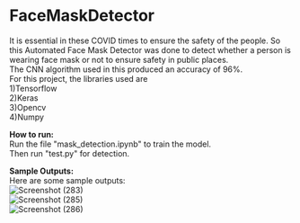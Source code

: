 # FaceMaskDetector
It is essential in these COVID times to ensure the safety of the people. So this Automated Face Mask Detector was done to detect whether a person is wearing face mask or not to ensure safety in public places. <br/>
The CNN algorithm used in this produced an accuracy of 96%. <br/>
For this project, the libraries used are <br/>
1)Tensorflow <br/>
2)Keras <br/>
3)Opencv <br/>
4)Numpy <br/>

**How to run:**<br/>
Run the file "mask_detection.ipynb" to train the model.<br/>
Then run "test.py" for detection.<br/>

**Sample Outputs:**<br/>
Here are some sample outputs:<br/>
![Screenshot (283)](https://user-images.githubusercontent.com/62705750/154032230-ce8a51d5-f3f3-4ddf-a257-2df4884fbe40.png)<br/>
![Screenshot (285)](https://user-images.githubusercontent.com/62705750/154032338-fee0dd08-0187-47c3-b654-d362f1df8f0d.png)<br/>
![Screenshot (286)](https://user-images.githubusercontent.com/62705750/154032622-802fbc97-b50a-49da-970d-d7059a12b5ce.png)<br/>

